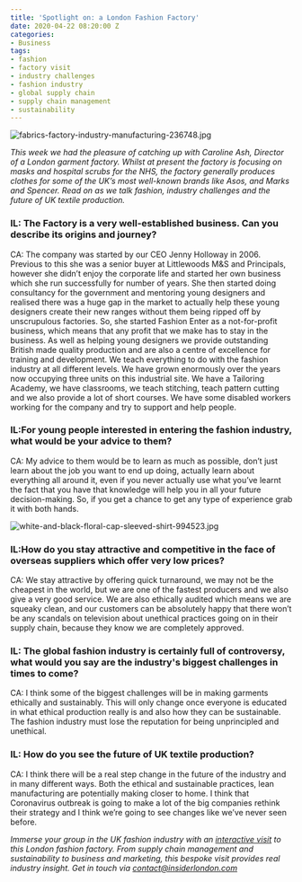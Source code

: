 ```yaml
---
title: 'Spotlight on: a London Fashion Factory'
date: 2020-04-22 08:20:00 Z
categories:
- Business
tags:
- fashion
- factory visit
- industry challenges
- fashion industry
- global supply chain
- supply chain management
- sustainability
---
```


![fabrics-factory-industry-manufacturing-236748.jpg](/uploads/fabrics-factory-industry-manufacturing-236748.jpg)

*This week we had the pleasure of catching up with Caroline Ash, Director of a London garment factory. Whilst at present the factory is focusing on masks and hospital scrubs for the NHS, the factory generally produces clothes for some of the UK’s most well-known brands like Asos, and Marks and Spencer. Read on as we talk fashion, industry challenges and the future of UK textile production.*



### IL: The Factory is a very well-established business. Can you describe its origins and journey?

CA: The company was started by our CEO Jenny Holloway in 2006. Previous to this she was a senior buyer at Littlewoods M&S and Principals, however she didn’t enjoy the corporate life and started her own business which she run successfully for number of years. She then started doing consultancy for the government and mentoring young designers and realised there was a huge gap in the market to actually help these young designers create their new ranges without them being ripped off by unscrupulous factories.  So, she started Fashion Enter as a not-for-profit business, which means that any profit that we make has to stay in the business. As well as helping young designers we provide outstanding British made quality production and are also a centre of excellence for training and development. We teach everything to do with the fashion industry at all different levels. We have grown enormously over the years now occupying three units on this industrial site. We have a Tailoring Academy, we have classrooms, we teach stitching, teach pattern cutting and we also provide a lot of short courses. We have some disabled workers working for the company and try to support and help people.

### IL:For young people interested in entering the fashion industry, what would be your advice to them?
CA: My advice to them would be to learn as much as possible, don’t just learn about the job you want to end up doing, actually learn about everything all around it, even if you never actually use what you’ve learnt the fact that you have that knowledge will help you in all your future decision-making. So, if you get a chance to get any type of experience grab it with both hands. 
 
![white-and-black-floral-cap-sleeved-shirt-994523.jpg](/uploads/white-and-black-floral-cap-sleeved-shirt-994523.jpg)

### IL:How do you stay attractive and competitive in the face of overseas suppliers which offer very low prices?
CA: We stay attractive by offering quick turnaround, we may not be the cheapest in the world, but we are one of the fastest producers and we also give a very good service. We are also ethically audited which means we are squeaky clean, and our customers can be absolutely happy that there won’t be any scandals on television about unethical practices going on in their supply chain, because they know we are completely approved. 
 
### IL: The global fashion industry is certainly full of controversy, what would you say are the industry's biggest challenges in times to come? 

CA: I think some of the biggest challenges will be in making garments ethically and sustainably. This will only change once everyone is educated in what ethical production really is and also how they can be sustainable. The fashion industry must lose the reputation for being unprincipled and unethical. 

### IL: How do you see the future of UK textile production?
CA: I think there will be a real step change in the future of the industry and in many different ways. Both the ethical and sustainable practices, lean manufacturing are potentially making closer to home. I think that Coronavirus outbreak is going to make a lot of the big companies rethink their strategy and I think we’re going to see changes like we’ve never seen before.



*Immerse your group in the UK fashion industry with an [interactive visit](https://www.insiderlondon.com/london/company-visits/) to this London fashion factory. From supply chain management and sustainability to business and marketing, this bespoke visit provides real industry insight. Get in touch via [contact@insiderlondon.com](mailto:contact@insiderlondon.com)*
